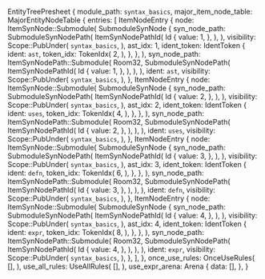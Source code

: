 EntityTreePresheet {
    module_path: `syntax_basics`,
    major_item_node_table: MajorEntityNodeTable {
        entries: [
            ItemNodeEntry {
                node: ItemSynNode::Submodule(
                    SubmoduleSynNode {
                        syn_node_path: SubmoduleSynNodePath(
                            ItemSynNodePathId(
                                Id {
                                    value: 1,
                                },
                            ),
                        ),
                        visibility: Scope::PubUnder(
                            `syntax_basics`,
                        ),
                        ast_idx: 1,
                        ident_token: IdentToken {
                            ident: `ast`,
                            token_idx: TokenIdx(
                                2,
                            ),
                        },
                    },
                ),
                syn_node_path: ItemSynNodePath::Submodule(
                    Room32,
                    SubmoduleSynNodePath(
                        ItemSynNodePathId(
                            Id {
                                value: 1,
                            },
                        ),
                    ),
                ),
                ident: `ast`,
                visibility: Scope::PubUnder(
                    `syntax_basics`,
                ),
            },
            ItemNodeEntry {
                node: ItemSynNode::Submodule(
                    SubmoduleSynNode {
                        syn_node_path: SubmoduleSynNodePath(
                            ItemSynNodePathId(
                                Id {
                                    value: 2,
                                },
                            ),
                        ),
                        visibility: Scope::PubUnder(
                            `syntax_basics`,
                        ),
                        ast_idx: 2,
                        ident_token: IdentToken {
                            ident: `uses`,
                            token_idx: TokenIdx(
                                4,
                            ),
                        },
                    },
                ),
                syn_node_path: ItemSynNodePath::Submodule(
                    Room32,
                    SubmoduleSynNodePath(
                        ItemSynNodePathId(
                            Id {
                                value: 2,
                            },
                        ),
                    ),
                ),
                ident: `uses`,
                visibility: Scope::PubUnder(
                    `syntax_basics`,
                ),
            },
            ItemNodeEntry {
                node: ItemSynNode::Submodule(
                    SubmoduleSynNode {
                        syn_node_path: SubmoduleSynNodePath(
                            ItemSynNodePathId(
                                Id {
                                    value: 3,
                                },
                            ),
                        ),
                        visibility: Scope::PubUnder(
                            `syntax_basics`,
                        ),
                        ast_idx: 3,
                        ident_token: IdentToken {
                            ident: `defn`,
                            token_idx: TokenIdx(
                                6,
                            ),
                        },
                    },
                ),
                syn_node_path: ItemSynNodePath::Submodule(
                    Room32,
                    SubmoduleSynNodePath(
                        ItemSynNodePathId(
                            Id {
                                value: 3,
                            },
                        ),
                    ),
                ),
                ident: `defn`,
                visibility: Scope::PubUnder(
                    `syntax_basics`,
                ),
            },
            ItemNodeEntry {
                node: ItemSynNode::Submodule(
                    SubmoduleSynNode {
                        syn_node_path: SubmoduleSynNodePath(
                            ItemSynNodePathId(
                                Id {
                                    value: 4,
                                },
                            ),
                        ),
                        visibility: Scope::PubUnder(
                            `syntax_basics`,
                        ),
                        ast_idx: 4,
                        ident_token: IdentToken {
                            ident: `expr`,
                            token_idx: TokenIdx(
                                8,
                            ),
                        },
                    },
                ),
                syn_node_path: ItemSynNodePath::Submodule(
                    Room32,
                    SubmoduleSynNodePath(
                        ItemSynNodePathId(
                            Id {
                                value: 4,
                            },
                        ),
                    ),
                ),
                ident: `expr`,
                visibility: Scope::PubUnder(
                    `syntax_basics`,
                ),
            },
        ],
    },
    once_use_rules: OnceUseRules(
        [],
    ),
    use_all_rules: UseAllRules(
        [],
    ),
    use_expr_arena: Arena {
        data: [],
    },
}